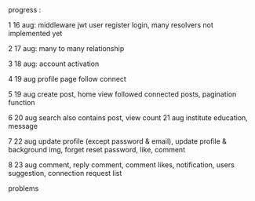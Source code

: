 progress :

1 16 aug:
middleware jwt user register login, many resolvers not implemented yet

2 17 aug:
many to many relationship

3 18 aug:
account activation

4 19 aug
profile page follow connect

5 19 aug
create post, home view followed connected posts, pagination function

6 
20 aug
search also contains post, view count
21 aug
institute education, message

7
22 aug
update profile (except password & email), update profile & background img, forget reset password, like, comment

8
23 aug
comment, reply comment, comment likes, notification, users suggestion, connection request list


problems